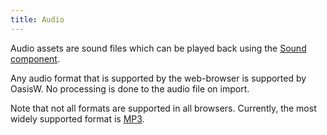 ```yaml
---
title: Audio
---
```


Audio assets are sound files which can be played back using the [Sound component][sound-component].

Any audio format that is supported by the web-browser is supported by OasisW. No processing is done to the audio file on import.

Note that not all formats are supported in all browsers. Currently, the most widely supported format is [MP3][mp3].

[mp3]: https://caniuse.com/mp3
[sound-component]: /user-manual/scenes/components/sound/
